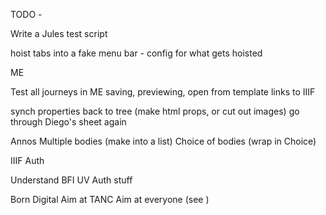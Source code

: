 TODO - 


Write a Jules test script

hoist tabs into a fake menu bar - config for what gets hoisted

ME

Test all journeys in ME
saving, previewing, 
open from template
links to IIIF

synch properties back to tree (make html props, or cut out images)
go through Diego's sheet again


Annos
Multiple bodies (make into a list)
Choice of bodies (wrap in Choice)

IIIF Auth

Understand BFI UV Auth stuff

Born Digital
Aim at TANC
Aim at everyone (see )